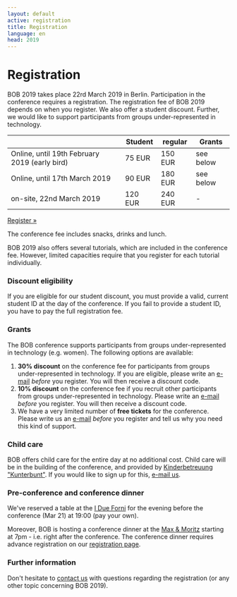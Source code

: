 ```yaml
---
layout: default
active: registration
title: Registration
language: en
head: 2019
---
```


# Registration

BOB 2019 takes place 22rd March 2019 in Berlin. Participation in the
conference requires a registration. The registration fee of BOB 2019
depends on when you register. We also offer a student discount.
Further, we would like to support participants from groups
under-represented in technology.

<div class="row">
<div class="col-md-3"></div>
<div class="col-md-6">
<div class="table-responsive">
<table class="table table-bordered table-striped">
  <thead>
    <tr>
      <th class="text-nowrap text-center"></th>
      <th class="text-nowrap text-center">Student</th>
      <th class="text-nowrap text-center">regular</th>
      <th class="text-nowrap text-center">Grants</th>
    </tr>
  </thead>
  <tbody>
    <tr>
      <td class="text-nowrap text-center">Online, until 19th February 2019 (early bird)</td>
      <td class="text-nowrap text-right">75 EUR</td>
      <td class="text-nowrap text-right">150 EUR</td>
      <td class="text-nowrap text-right">see below</td>
    </tr>
    <tr>
      <td class="text-nowrap text-center">Online, until 17th March 2019</td>
      <td class="text-nowrap text-right">90 EUR</td>
      <td class="text-nowrap text-right">180 EUR</td>
      <td class="text-nowrap text-right">see below</td>
    </tr>
    <tr>
      <td class="text-nowrap text-center">on-site, 22nd March 2019</td>
      <td class="text-nowrap text-right">120 EUR</td>
      <td class="text-nowrap text-right">240 EUR</td>
      <td class="text-nowrap text-right">-</td>
    </tr>
  </tbody>
</table>
</div>
</div>
</div>

<div class="row">
  <div class="col-md-4"></div>
  <div class="col-md-4">
    <p class="text-center"><a class="btn btn-primary" href="https://ti.to/bob/bob2019/" role="button">Register &raquo;</a></p>
  </div>
</div>

The conference fee includes snacks, drinks and lunch.

BOB 2019 also offers several tutorials, which are included in the conference
fee. However, limited capacities require that you register
for each tutorial individually.

### Discount eligibility

If you are eligible for our student discount, you must provide
a valid, current student ID at the day of the conference. If you fail to
provide a student ID, you have to pay the full registration fee.

### Grants

The BOB conference supports participants from groups
under-represented in technology (e.g. women). The following options
are available:

<ol>
<li><b>30% discount</b> on the conference fee for participants from groups
under-represented in technology. If you are eligible, please write an
<a href="mailto:konferenz@bobkonf.de">e-mail</a> <i>before</i> you
register. You will then receive a discount code.
</li>
<li><b>10% discount</b> on the conference fee if you recruit other participants
from groups under-represented in technology. Please write an
<a href="mailto:konferenz@bobkonf.de">e-mail</a> <i>before</i> you
register. You will then receive a discount code.
</li>
<li>We have a very limited number of <b>free tickets</b> for the conference.
Please write us an <a href="mailto:konferenz@bobkonf.de">e-mail</a>
<i>before</i> you register and tell us why you need this kind of support.
</li>
</ol>

###  Child care

BOB offers child care for the entire day at no additional cost.
Child care
will be in the building of the conference, and provided by
[Kinderbetreuung "Kunterbunt"](http://www.hochzeit-kinderbetreuung.de).
If you would like to sign up for this,
[e-mail us](mailto:konferenz@bobkonf.de).

### Pre-conference and conference dinner

We've reserved a table at the [I Due
Forni](https://www.tripadvisor.com/Restaurant_Review-g187323-d886780-Reviews-I_Due_Forni-Berlin.html)
for the evening before the conference (Mar 21) at 19:00 (pay your own).

Moreover, BOB is hosting a conference dinner at the [Max &
Moritz](http://www.maxundmoritzberlin.de/) starting at
7pm - i.e. right after the conference.  The conference dinner requires advance
registration on our [registration page](https://ti.to/bob/bob2019/).

### Further information

Don't hesitate to [contact us](mailto:konferenz@bobkonf.de) with questions
regarding the registration (or any other topic concerning BOB 2019).
